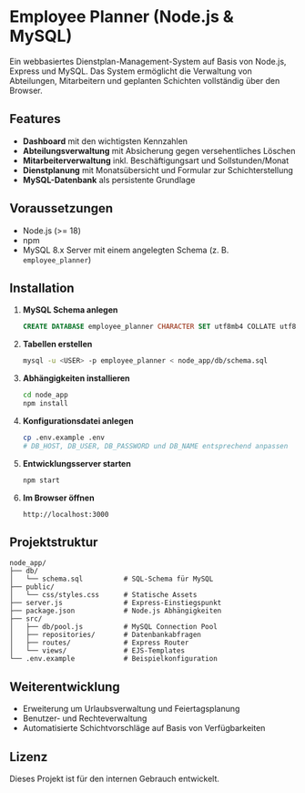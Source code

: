 # Employee Planner (Node.js & MySQL)

Ein webbasiertes Dienstplan-Management-System auf Basis von Node.js, Express und MySQL. Das System ermöglicht die Verwaltung von Abteilungen, Mitarbeitern und geplanten Schichten vollständig über den Browser.

## Features

- **Dashboard** mit den wichtigsten Kennzahlen
- **Abteilungsverwaltung** mit Absicherung gegen versehentliches Löschen
- **Mitarbeiterverwaltung** inkl. Beschäftigungsart und Sollstunden/Monat
- **Dienstplanung** mit Monatsübersicht und Formular zur Schichterstellung
- **MySQL-Datenbank** als persistente Grundlage

## Voraussetzungen

- Node.js (>= 18)
- npm
- MySQL 8.x Server mit einem angelegten Schema (z. B. `employee_planner`)

## Installation

1. **MySQL Schema anlegen**

   ```sql
   CREATE DATABASE employee_planner CHARACTER SET utf8mb4 COLLATE utf8mb4_unicode_ci;
   ```

2. **Tabellen erstellen**

   ```bash
   mysql -u <USER> -p employee_planner < node_app/db/schema.sql
   ```

3. **Abhängigkeiten installieren**

   ```bash
   cd node_app
   npm install
   ```

4. **Konfigurationsdatei anlegen**

   ```bash
   cp .env.example .env
   # DB_HOST, DB_USER, DB_PASSWORD und DB_NAME entsprechend anpassen
   ```

5. **Entwicklungsserver starten**

   ```bash
   npm start
   ```

6. **Im Browser öffnen**

   ```
   http://localhost:3000
   ```

## Projektstruktur

```
node_app/
├── db/
│   └── schema.sql          # SQL-Schema für MySQL
├── public/
│   └── css/styles.css      # Statische Assets
├── server.js               # Express-Einstiegspunkt
├── package.json            # Node.js Abhängigkeiten
├── src/
│   ├── db/pool.js          # MySQL Connection Pool
│   ├── repositories/       # Datenbankabfragen
│   ├── routes/             # Express Router
│   └── views/              # EJS-Templates
└── .env.example            # Beispielkonfiguration
```

## Weiterentwicklung

- Erweiterung um Urlaubsverwaltung und Feiertagsplanung
- Benutzer- und Rechteverwaltung
- Automatisierte Schichtvorschläge auf Basis von Verfügbarkeiten

## Lizenz

Dieses Projekt ist für den internen Gebrauch entwickelt.

